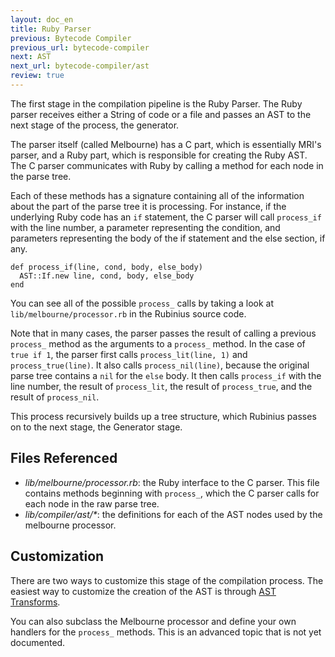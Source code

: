 ```yaml
---
layout: doc_en
title: Ruby Parser
previous: Bytecode Compiler
previous_url: bytecode-compiler
next: AST
next_url: bytecode-compiler/ast
review: true
---
```


The first stage in the compilation pipeline is the Ruby Parser. The Ruby
parser receives either a String of code or a file and passes an AST to
the next stage of the process, the generator.

The parser itself (called Melbourne) has a C part, which is essentially
MRI's parser, and a Ruby part, which is responsible for creating the Ruby
AST. The C parser communicates with Ruby by calling a method for each
node in the parse tree.

Each of these methods has a signature containing all of the information
about the part of the parse tree it is processing. For instance, if the
underlying Ruby code has an `if` statement, the C parser will call
`process_if` with the line number, a parameter representing the
condition, and parameters representing the body of the if statement and
the else section, if any.

    def process_if(line, cond, body, else_body)
      AST::If.new line, cond, body, else_body
    end

You can see all of the possible `process_` calls by taking a look at
`lib/melbourne/processor.rb` in the Rubinius source code.

Note that in many cases, the parser passes the result of calling a
previous `process_` method as the arguments to a `process_` method. In
the case of `true if 1`, the parser first calls `process_lit(line, 1)` and
`process_true(line)`. It also calls `process_nil(line)`, because the
original parse tree contains a `nil` for the `else` body. It then calls
`process_if` with the line number, the result of `process_lit`, the
result of `process_true`, and the result of `process_nil`.

This process recursively builds up a tree structure, which Rubinius passes
on to the next stage, the Generator stage.

## Files Referenced

* *lib/melbourne/processor.rb*: the Ruby interface to the C parser. This
  file contains methods beginning with `process_`, which the C parser
  calls for each node in the raw parse tree.
* *lib/compiler/ast/\**: the definitions for each of the AST nodes used
  by the melbourne processor.

## Customization

There are two ways to customize this stage of the compilation process.
The easiest way to customize the creation of the AST is through
[AST Transforms](/doc/en/bytecode-compiler/transformations/).

You can also subclass the Melbourne processor and define your own
handlers for the `process_` methods. This is an advanced topic that is
not yet documented.

